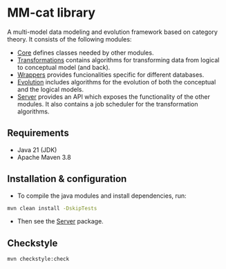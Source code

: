 # MM-cat library

A multi-model data modeling and evolution framework based on category theory. It consists of the following modules:
- [Core](./core/README.md) defines classes needed by other modules.
- [Transformations](./transformations/README.md) contains algorithms for transforming data from logical to conceptual model (and back).
- [Wrappers](./wrappers/README.md) provides funcionalities specific for different databases.
- [Evolution](./evolution/README.md) includes algorithms for the evolution of both the conceptual and the logical models.
- [Server](./server/README.md) provides an API which exposes the functionality of the other modules. It also contains a job scheduler for the transformation algorithms.

## Requirements

- Java 21 (JDK)
- Apache Maven 3.8

## Installation & configuration

- To compile the java modules and install dependencies, run:
```bash
mvn clean install -DskipTests
```
- Then see the [Server](./server/README.md) package.

## Checkstyle

```bash
mvn checkstyle:check
```